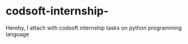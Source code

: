 # codsoft-internship-
Hereby, I attach with codsoft internship tasks on python programming language
